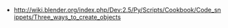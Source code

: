 - http://wiki.blender.org/index.php/Dev:2.5/Py/Scripts/Cookbook/Code_snippets/Three_ways_to_create_objects
